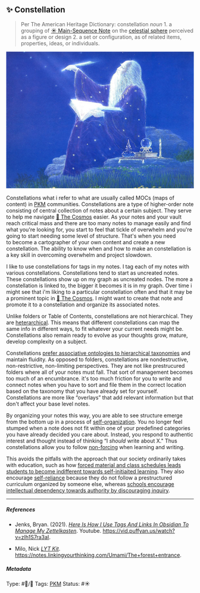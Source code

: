 ## ✨ Constellation

 > 
 > Per The American Heritage Dictionary: constellation *noun* 1. a grouping of [☀️ Main-Sequence Note](stars) on the [celestial sphere](The%20Cosmos.md) perceived as a figure or design 2. a set or configuration, as of related items, properties, ideas, or individuals.

![450](%E2%9A%99%EF%B8%8F%20Tools/%F0%9F%93%B8%20Images/6D7CFE13-3C61-48BF-A6BF-0CFFBFFB6326.jpeg)

Constellations what i refer to what are usually called MOCs (maps of content) in [PKM](PKM.md) communities. Constellations are a type of higher-order note consisting of central collection of notes about a certain subject. They serve to help me navigate [🔮 The Cosmos](The%20Cosmos.md) easier. As your notes and your vault reach critical mass and there are too many notes to manage easily and find what you're looking for, you start to feel that tickle of overwhelm and you're going to start needing some level of structure. That's when you need to become a cartographer of your own content and create a new constellation. The ability to know when and how to make an constellation is a key skill in overcoming overwhelm and project slowdown.

I like to use constellations for tags in my notes. I tag each of my notes with various constellations. Constellations tend to start as uncreated notes. These constellations show up on my graph as uncreated nodes. The more a constellation is linked to, the bigger it becomes it is in my graph. Over time i might see that i'm liking to a particular constellation often and that it may be a prominent topic in [🔮 The Cosmos](The%20Cosmos.md). I might want to create that note and promote it to a constellation and organize its associated notes. 

Unlike folders or Table of Contents, constellations are not hierarchical. They are [heterarchical](). This means that different constellations can map the same info in different ways, to fit whatever your current needs might be. Constellations also remain ready to evolve as your thoughts grow, mature, develop complexity on a subject.

Constellations [prefer associative ontologies to hierarchical taxonomies](Prefer%20associative%20ontologies%20to%20hierarchical%20taxonomies.md) and maintain fluidity. As opposed to folders, constellations are nondestructive, non-restrictive, non-limiting perspectives. They are not like prestrucured folders where all of your notes must fall. That sort of management becomes too much of an encumbrance. it's too much friction for you to write and connect notes when you have to sort and file them in the correct location based on the taxonomy that you have already set for yourself. Constellations are more like “overlays” that add relevant information but that don't affect your base level notes.

By organizing your notes this way, you are able to see structure emerge from the bottom up in a process of [self-organization](Self-organization.md). You no longer feel stumped when a note does not fit within one of your predefined categories you have already decided you care about. Instead, you respond to authentic interest and thought instead of thinking “I *should* write about X." Thus constellations allow you to follow [non-forcing](Non-forcing.md) when learning and writing.

This avoids the pitfalls with the approach that our society ordinarily takes with education, such as how [forced material and class schedules leads students to become indifferent towards self-initiaited learning](Forced%20material%20and%20class%20schedules%20leads%20students%20to%20become%20indifferent%20towards%20self-initiaited%20learning.md). They also encourage [self-reliance](Self-reliance.md) because they do not follow a prestructured curriculum organized by someone else, whereas [schools encourage intellectual dependency towards authority by discouraging inquiry](Schools%20encourage%20intellectual%20dependency%20towards%20authority%20by%20discouraging%20inquiry.md).

---

##### References

* Jenks, Bryan. (2021). *[Here Is How I Use Tags And Links In Obsidian To Manage My Zettelkasten](Here%20Is%20How%20I%20Use%20Tags%20And%20Links%20In%20Obsidian%20To%20Manage%20My%20Zettelkasten.md)*. Youtube. https://vid.puffyan.us/watch?v=zIh1S7ra3aI.

* Milo, Nick *[LYT Kit](LYT%20Kit.md)*. https://notes.linkingyourthinking.com/Umami/The+forest+entrance.

##### Metadata

Type: #🔵/🔵 
Tags: [PKM](PKM.md)
Status: #☀️ 
